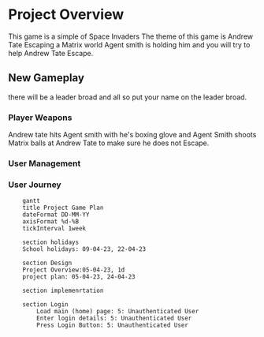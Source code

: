  # Project Overview
 
 This game is a simple of Space Invaders 
 The theme of this game is Andrew Tate Escaping a Matrix world Agent smith is holding him and you will try to help Andrew Tate Escape.

 ## New Gameplay 
 there will be a leader broad and all so put your name on the leader broad.



### Player Weapons

Andrew tate hits Agent smith with he's boxing glove and Agent Smith shoots Matrix balls at Andrew Tate to make sure he does not Escape.

### User Management 



### User Journey 
```mermaid
    gantt
    title Project Game Plan 
    dateFormat DD-MM-YY
    axisFormat %d-%B
    tickInterval 1week

    section holidays 
    School holidays: 09-04-23, 22-04-23
    
    section Design
    Project Overview:05-04-23, 1d
    project plan: 05-04-23, 24-04-23 
    
    section implemenrtation 
 
    section Login
        Load main (home) page: 5: Unauthenticated User
        Enter login details: 5: Unauthenticated User
        Press Login Button: 5: Unauthenticated User




























